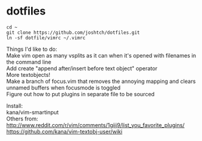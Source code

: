 dotfiles
========

    cd ~
    git clone https://github.com/joshtch/dotfiles.git
    ln -sf dotfile/vimrc ~/.vimrc


Things I'd like to do:  
Make vim open as many vsplits as it can when it's opened with filenames in the
 command line  
Add create "append after/insert before text object" operator  
More textobjects!  
Make a branch of focus.vim that removes the annoying mapping and clears
 unnamed buffers when focusmode is toggled  
Figure out how to put plugins in separate file to be sourced  

Install:  
kana/vim-smartinput  
Others from:  
http://www.reddit.com/r/vim/comments/1giij9/list_you_favorite_plugins/  
https://github.com/kana/vim-textobj-user/wiki  
